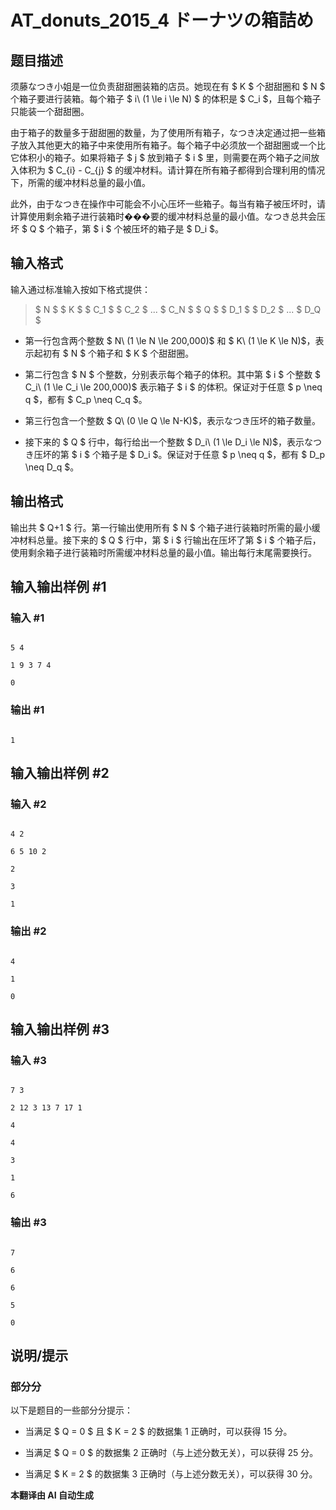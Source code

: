 # AT_donuts_2015_4 ドーナツの箱詰め

## 题目描述

须藤なつき小姐是一位负责甜甜圈装箱的店员。她现在有 $ K $ 个甜甜圈和 $ N $ 个箱子要进行装箱。每个箱子 $ i\ (1 \le i \le N) $ 的体积是 $ C_i $，且每个箱子只能装一个甜甜圈。

由于箱子的数量多于甜甜圈的数量，为了使用所有箱子，なつき决定通过把一些箱子放入其他更大的箱子中来使用所有箱子。每个箱子中必须放一个甜甜圈或一个比它体积小的箱子。如果将箱子 $ j $ 放到箱子 $ i $ 里，则需要在两个箱子之间放入体积为 $ C_{i} - C_{j} $ 的缓冲材料。请计算在所有箱子都得到合理利用的情况下，所需的缓冲材料总量的最小值。

此外，由于なつき在操作中可能会不小心压坏一些箱子。每当有箱子被压坏时，请计算使用剩余箱子进行装箱时���要的缓冲材料总量的最小值。なつき总共会压坏 $ Q $ 个箱子，第 $ i $ 个被压坏的箱子是 $ D_i $。

## 输入格式

输入通过标准输入按如下格式提供：

> $ N $ $ K $ $ C_1 $ $ C_2 $ ... $ C_N $ $ Q $ $ D_1 $ $ D_2 $ ... $ D_Q $

- 第一行包含两个整数 $ N\ (1 \le N \le 200,000)$ 和 $ K\ (1 \le K \le N)$，表示起初有 $ N $ 个箱子和 $ K $ 个甜甜圈。
- 第二行包含 $ N $ 个整数，分别表示每个箱子的体积。其中第 $ i $ 个整数 $ C_i\ (1 \le C_i \le 200,000)$ 表示箱子 $ i $ 的体积。保证对于任意 $ p \neq q $，都有 $ C_p \neq C_q $。
- 第三行包含一个整数 $ Q\ (0 \le Q \le N-K)$，表示なつき压坏的箱子数量。
- 接下来的 $ Q $ 行中，每行给出一个整数 $ D_i\ (1 \le D_i \le N)$，表示なつき压坏的第 $ i $ 个箱子是 $ D_i $。保证对于任意 $ p \neq q $，都有 $ D_p \neq D_q $。

## 输出格式

输出共 $ Q+1 $ 行。第一行输出使用所有 $ N $ 个箱子进行装箱时所需的最小缓冲材料总量。接下来的 $ Q $ 行中，第 $ i $ 行输出在压坏了第 $ i $ 个箱子后，使用剩余箱子进行装箱时所需缓冲材料总量的最小值。输出每行末尾需要换行。

## 输入输出样例 #1

### 输入 #1

```
5 4
1 9 3 7 4
0
```

### 输出 #1

```
1
```

## 输入输出样例 #2

### 输入 #2

```
4 2
6 5 10 2
2
3
1
```

### 输出 #2

```
4
1
0
```

## 输入输出样例 #3

### 输入 #3

```
7 3
2 12 3 13 7 17 1
4
4
3
1
6
```

### 输出 #3

```
7
6
6
5
0
```

## 说明/提示

### 部分分

以下是题目的一些部分分提示：

- 当满足 $ Q = 0 $ 且 $ K = 2 $ 的数据集 1 正确时，可以获得 15 分。
- 当满足 $ Q = 0 $ 的数据集 2 正确时（与上述分数无关），可以获得 25 分。
- 当满足 $ K = 2 $ 的数据集 3 正确时（与上述分数无关），可以获得 30 分。

 **本翻译由 AI 自动生成**